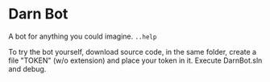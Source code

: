 # Darn Bot
A bot for anything you could imagine.
`..help`

To try the bot yourself, download source code, in the same folder, create a file "TOKEN" (w/o extension) and place your token in it. Execute DarnBot.sln and debug.
